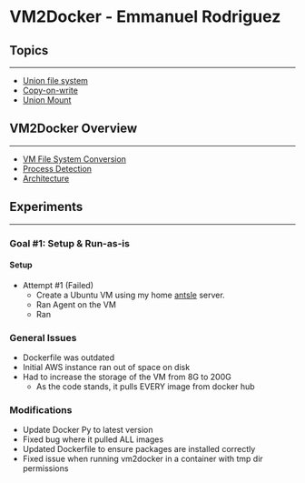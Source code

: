 # **VM2Docker - Emmanuel Rodriguez** 


## Topics
---
- [Union file system](resources/definitions/00-UnionFileSystem.md)
- [Copy-on-write](resources/definitions/01-CopyOnWrite.md)
- [Union Mount](resources/definitions/02-UnionMount.md)

## VM2Docker Overview
---
- [VM File System Conversion](resources/definitions/vm2docker/00-FileSystemConversion.md)
- [Process Detection](resources/definitions/vm2docker/01-ProcessDetection.md)
- [Architecture](resources/definitions/vm2docker/02-Architecture.md)

## Experiments
---

### Goal #1: Setup & Run-as-is

#### Setup
- Attempt #1 (Failed)
    - Create a Ubuntu VM using my home [antsle](https://antsle.com/) server.
    - Ran Agent on the VM
    - Ran

### General Issues 
- Dockerfile was outdated
- Initial AWS instance ran out of space on disk
- Had to increase the storage of the VM from 8G to 200G
    - As the code stands, it pulls EVERY image from docker hub

### Modifications
- Update Docker Py to latest version
- Fixed bug where it pulled ALL images
- Updated Dockerfile to ensure packages are installed correctly
- Fixed issue when running vm2docker in a container with tmp dir permissions
